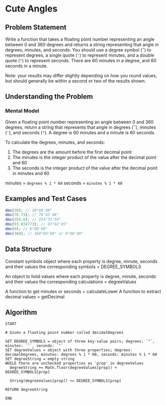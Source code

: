 # Cute Angles

## Problem Statement

Write a function that takes a floating point number representing an angle between 0 and 360 degrees and returns a string representing that angle in degrees, minutes, and seconds. You should use a degree symbol (`˚`) to represent degrees, a single quote (`'`) to represent minutes, and a double quote (`"`) to represent seconds. There are 60 minutes in a degree, and 60 seconds in a minute.

Note: your results may differ slightly depending on how you round values, but should generally be within a second or two of the results shown.

## Understanding the Problem

### Mental Model

Given a floating point number representing an angle between 0 and 360 degrees, return a string that represents that angle in degrees (`˚`), minutes (`'`), and seconds (`"`). A degree is 60 minutes and a minute is 60 seconds.

To calculate the degrees, minutes, and seconds:

1. The degrees are the amount before the first decimal point
2. The minutes is the integer product of the value after the decimal point and 60
3. The seconds is the integer product of the value after the decimal point in minutes and 60

minutes = `degrees % 1 * 60`
seconds = `minutes % 1 * 60`

## Examples and Test Cases

```js
dms(30); // 30°00'00"
dms(76.73); // 76°43'48"
dms(254.6); // 254°35'59"
dms(93.034773); // 93°02'05"
dms(0); // 0°00'00"
dms(360); // 360°00'00" or 0°00'00"
```

## Data Structure

Constant symbols object where each property is degree, minute, seconds and their values the corresponding symbols = DEGREE_SYMBOLS

An object to hold values where each property is degree, minute, seconds and their values the corresponding calculations = degreeValues

A function to get minutes or seconds = calculateLower
A function to extract decimal values = getDecimal

## Algorithm

```
START

# Given a floating point number called decimalDegrees

SET DEGREE_SYMBOLS = object of three key-value pairs; degrees: `°`, minutes: `'`, seconds: `"`
SET degreeValues = object with three properties; degrees: decimalDegrees, minutes: degrees % 1 * 60, seconds: minutes % 1 * 60
SET degreeString = empty string
WHILE there are unchecked properties as 'prop' in degreeValues
  degreeString += Math.floor(degreeValues[prop]) + DEGREE_SYMBOLS[prop]

  String(degreeValues[prop]) += DEGREE_SYMBOLS[prop]

RETURN degreeString

END
```
